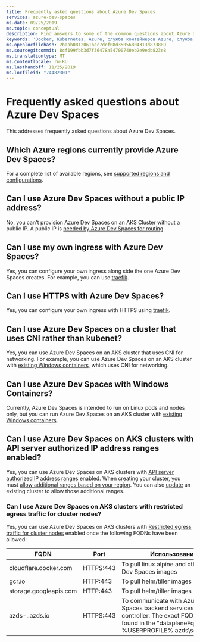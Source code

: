 ```yaml
---
title: Frequently asked questions about Azure Dev Spaces
services: azure-dev-spaces
ms.date: 09/25/2019
ms.topic: conceptual
description: Find answers to some of the common questions about Azure Dev Spaces
keywords: 'Docker, Kubernetes, Azure, служба контейнеров Azure, служба Azure Kubernetes, контейнеры, Helm, сетка службы, сетка службы маршрутизации, kubectl, k8s '
ms.openlocfilehash: 2baab0812061bec7dcf08d35056804313d873889
ms.sourcegitcommit: 8cf199fbb3d7f36478a54700740eb2e9edb823e8
ms.translationtype: MT
ms.contentlocale: ru-RU
ms.lasthandoff: 11/25/2019
ms.locfileid: "74482301"
---
```

# <a name="frequently-asked-questions-about-azure-dev-spaces"></a>Frequently asked questions about Azure Dev Spaces

This addresses frequently asked questions about Azure Dev Spaces.

## <a name="which-azure-regions-currently-provide-azure-dev-spaces"></a>Which Azure regions currently provide Azure Dev Spaces?

For a complete list of available regions, see [supported regions and configurations][supported-regions].

## <a name="can-i-use-azure-dev-spaces-without-a-public-ip-address"></a>Can I use Azure Dev Spaces without a public IP address?

No, you can't provision Azure Dev Spaces on an AKS Cluster without a public IP. A public IP is [needed by Azure Dev Spaces for routing][dev-spaces-routing].

## <a name="can-i-use-my-own-ingress-with-azure-dev-spaces"></a>Can I use my own ingress with Azure Dev Spaces?

Yes, you can configure your own ingress along side the one Azure Dev Spaces creates. For example, you can use [traefik][ingress-traefik].

## <a name="can-i-use-https-with-azure-dev-spaces"></a>Can I use HTTPS with Azure Dev Spaces?

Yes, you can configure your own ingress with HTTPS using [traefik][ingress-https-traefik].

## <a name="can-i-use-azure-dev-spaces-on-a-cluster-that-uses-cni-rather-than-kubenet"></a>Can I use Azure Dev Spaces on a cluster that uses CNI rather than kubenet? 

Yes, you can use Azure Dev Spaces on an AKS cluster that uses CNI for networking. For example, you can use Azure Dev Spaces on an AKS cluster with [existing Windows containers][windows-containers], which uses CNI for networking.

## <a name="can-i-use-azure-dev-spaces-with-windows-containers"></a>Can I use Azure Dev Spaces with Windows Containers?

Currently, Azure Dev Spaces is intended to run on Linux pods and nodes only, but you can run Azure Dev Spaces on an AKS cluster with [existing Windows containers][windows-containers].

## <a name="can-i-use-azure-dev-spaces-on-aks-clusters-with-api-server-authorized-ip-address-ranges-enabled"></a>Can I use Azure Dev Spaces on AKS clusters with API server authorized IP address ranges enabled?

Yes, you can use Azure Dev Spaces on AKS clusters with [API server authorized IP address ranges][aks-auth-range] enabled. When [creating][aks-auth-range-create] your cluster, you must [allow additional ranges based on your region][aks-auth-range-ranges]. You can also [update][aks-auth-range-update] an existing cluster to allow those additional ranges.

### <a name="can-i-use-azure-dev-spaces-on-aks-clusters-with-restricted-egress-traffic-for-cluster-nodes"></a>Can I use Azure Dev Spaces on AKS clusters with restricted egress traffic for cluster nodes?

Yes, you can use Azure Dev Spaces on AKS clusters with [Restricted egress traffic for cluster nodes][aks-restrict-egress-traffic] enabled once the following FQDNs have been allowed:

| FQDN                                    | Port      | Использование      |
|-----------------------------------------|-----------|----------|
| cloudflare.docker.com | HTTPS:443 | To pull linux alpine and other Azure Dev Spaces images |
| gcr.io | HTTP:443 | To pull helm/tiller images |
| storage.googleapis.com | HTTP:443 | To pull helm/tiller images |
| azds-<guid>.<location>.azds.io | HTTPS:443 | To communicate with Azure Dev Spaces backend services for your controller. The exact FQDN can be found in the "dataplaneFqdn" in %USERPROFILE%\.azds\settings.json |


[aks-auth-range]: ../aks/api-server-authorized-ip-ranges.md
[aks-auth-range-create]: ../aks/api-server-authorized-ip-ranges.md#create-an-aks-cluster-with-api-server-authorized-ip-ranges-enabled
[aks-auth-range-ranges]: https://github.com/Azure/dev-spaces/tree/master/public-ips
[aks-auth-range-update]: ../aks/api-server-authorized-ip-ranges.md#update-a-clusters-api-server-authorized-ip-ranges
[aks-restrict-egress-traffic]: ../aks/limit-egress-traffic.md
[dev-spaces-routing]: how-dev-spaces-works.md#how-routing-works
[ingress-traefik]: how-to/ingress-https-traefik.md#configure-a-custom-traefik-ingress-controller
[ingress-https-traefik]: how-to/ingress-https-traefik.md#configure-the-traefik-ingress-controller-to-use-https
[supported-regions]: about.md#supported-regions-and-configurations
[windows-containers]: how-to/run-dev-spaces-windows-containers.md